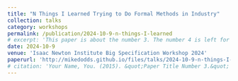 ```yaml
---
title: "N Things I Learned Trying to Do Formal Methods in Industry"
collection: talks
category: workshops
permalink: /publication/2024-10-9-n-things-I-learned
# excerpt: 'This paper is about the number 3. The number 4 is left for future work.'
date: 2024-10-9
venue: 'Isaac Newton Institute Big Specification Workshop 2024'
paperurl: 'http://mikedodds.github.io/files/talks/2024-10-9-n-things-I-learned.pdf'
# citation: 'Your Name, You. (2015). &quot;Paper Title Number 3.&quot; <i>Journal 1</i>. 1(3).'
---
```

